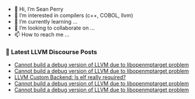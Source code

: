 - 👋 Hi, I’m Sean Perry
- 👀 I’m interested in compilers (c++, COBOL, llvm)
- 🌱 I’m currently learning ...
- 💞️ I’m looking to collaborate on ...
- 📫 How to reach me ...

<!---
s66perry/s66perry is a ✨ special ✨ repository because its `README.md` (this file) appears on your GitHub profile.
You can click the Preview link to take a look at your changes.
--->
### 📕 Latest LLVM Discourse Posts

<!-- DISCOURSE-LLVM:START -->
- [Cannot build a debug version of LLVM due to libopenmptarget problem](https://discourse.llvm.org/t/cannot-build-a-debug-version-of-llvm-due-to-libopenmptarget-problem/70851#post_11)
- [Cannot build a debug version of LLVM due to libopenmptarget problem](https://discourse.llvm.org/t/cannot-build-a-debug-version-of-llvm-due-to-libopenmptarget-problem/70851#post_10)
- [LLVM Custom Backend: Is elf really required?](https://discourse.llvm.org/t/llvm-custom-backend-is-elf-really-required/70989#post_1)
- [Cannot build a debug version of LLVM due to libopenmptarget problem](https://discourse.llvm.org/t/cannot-build-a-debug-version-of-llvm-due-to-libopenmptarget-problem/70851#post_9)
- [Cannot build a debug version of LLVM due to libopenmptarget problem](https://discourse.llvm.org/t/cannot-build-a-debug-version-of-llvm-due-to-libopenmptarget-problem/70851#post_8)
<!-- DISCOURSE-LLVM:END -->
